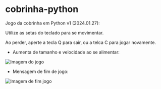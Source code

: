 # cobrinha-python

Jogo da cobrinha em Python v1 (2024.01.27):

Utilize as setas do teclado para se movimentar.

Ao perder, aperte a tecla Q para sair, ou a telca C para jogar novamente.

- Aumenta de tamanho e velocidade ao se alimentar:

![Imagem do jogo](https://i.imgur.com/LC4PBiM.png)

- Mensagem de fim de jogo:

![Imagem de fim jogo](https://i.imgur.com/vNpJeZ3.png)
